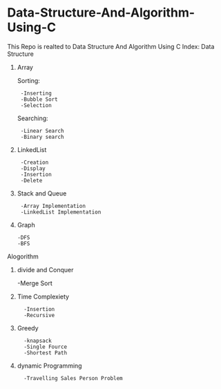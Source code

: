 # Data-Structure-And-Algorithm-Using-C
This Repo is realted to Data Structure And Algorithm Using C
Index:
Data Structure
1. Array
    
    Sorting:
        
        -Inserting
        -Bubble Sort
        -Selection
    
    Searching:
        
        -Linear Search
        -Binary search
        
2. LinkedList
        
        -Creation
        -Display
        -Insertion
        -Delete
        
3. Stack and Queue
        
        -Array Implementation
        -LinkedList Implementation
        
 4. Graph
 
        -DFS
        -BFS
        
        
   Alogorithm
   
   1. divide and Conquer
   
        -Merge Sort
        
   2. Time Complexiety
            
            -Insertion
            -Recursive
            
   3. Greedy
   
            -knapsack
            -Single Fource
            -Shortest Path
    
   4. dynamic Programming
        
            -Travelling Sales Person Problem
     
